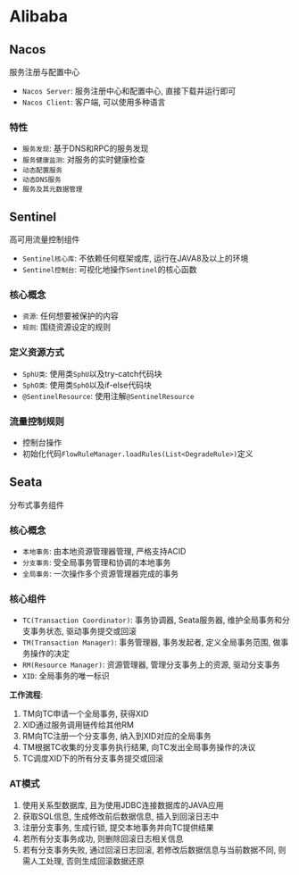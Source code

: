 # Alibaba

## Nacos

服务注册与配置中心

- `Nacos Server`: 服务注册中心和配置中心, 直接下载并运行即可
- `Nacos Client`: 客户端, 可以使用多种语言

### 特性

- `服务发现`: 基于DNS和RPC的服务发现
- `服务健康监测`: 对服务的实时健康检查
- `动态配置服务`
- `动态DNS服务`
- `服务及其元数据管理`

## Sentinel

高可用流量控制组件

- `Sentinel核心库`: 不依赖任何框架或库, 运行在JAVA8及以上的环境
- `Sentinel控制台`: 可视化地操作`Sentinel`的核心函数

### 核心概念

- `资源`: 任何想要被保护的内容
- `规则`: 围绕资源设定的规则

### 定义资源方式

- `SphU类`: 使用类`SphU`以及try-catch代码块
- `SphO类`: 使用类`SphO`以及if-else代码块
- `@SentinelResource`: 使用注解`@SentinelResource`

### 流量控制规则

- 控制台操作
- 初始化代码`FlowRuleManager.loadRules(List<DegradeRule>)`定义

## Seata

分布式事务组件

### 核心概念

- `本地事务`: 由本地资源管理器管理, 严格支持ACID
- `分支事务`: 受全局事务管理和协调的本地事务
- `全局事务`: 一次操作多个资源管理器完成的事务

### 核心组件

- `TC(Transaction Coordinator)`: 事务协调器, Seata服务器, 维护全局事务和分支事务状态, 驱动事务提交或回滚
- `TM(Transaction Manager)`: 事务管理器, 事务发起者, 定义全局事务范围, 做事务操作的决定
- `RM(Resource Manager)`: 资源管理器, 管理分支事务上的资源, 驱动分支事务
- `XID`: 全局事务的唯一标识

**工作流程**:

1. TM向TC申请一个全局事务, 获得XID
2. XID通过服务调用链传给其他RM
3. RM向TC注册一个分支事务, 纳入到XID对应的全局事务
4. TM根据TC收集的分支事务执行结果, 向TC发出全局事务操作的决议
5. TC调度XID下的所有分支事务提交或回滚

### AT模式

1. 使用关系型数据库, 且为使用JDBC连接数据库的JAVA应用
2. 获取SQL信息, 生成修改前后数据信息, 插入到回滚日志中
3. 注册分支事务, 生成行锁, 提交本地事务并向TC提供结果
4. 若所有分支事务成功, 则删除回滚日志相关信息
5. 若有分支事务失败, 通过回滚日志回滚, 若修改后数据信息与当前数据不同, 则需人工处理, 否则生成回滚数据还原
